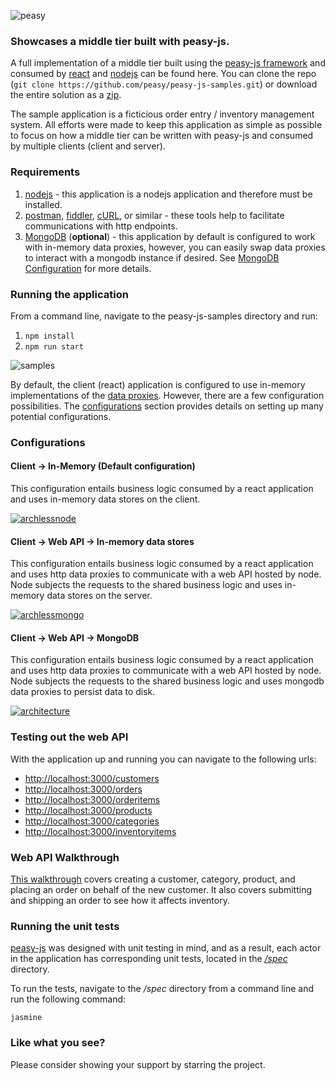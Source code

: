 ![peasy](https://www.dropbox.com/s/2yajr2x9yevvzbm/peasy3.png?dl=0&raw=1)

### Showcases a middle tier built with peasy-js.

A full implementation of a middle tier built using the [peasy-js framework](https://github.com/peasy/peasy-js) and consumed by [react](https://facebook.github.io/react/) and [nodejs](https://nodejs.org/en/) can be found here.  You can clone the repo (```git clone https://github.com/peasy/peasy-js-samples.git```) or download the entire solution as a [zip](https://github.com/peasy/peasy-js-samples/archive/master.zip).

The sample application is a ficticious order entry / inventory management system.  All efforts were made to keep this application as simple as possible to focus on how a middle tier can be written with peasy-js and consumed by multiple clients (client and server).

### Requirements

1. [nodejs](https://nodejs.org/) - this application is a nodejs application and therefore must be installed.
2. [postman](https://www.getpostman.com/), [fiddler](https://www.telerik.com/download/fiddler), [cURL](https://curl.haxx.se/download.html), or similar - these tools help to facilitate communications with http endpoints.
3. [MongoDB](https://www.mongodb.com/) (**optional**) - this application by default is configured to work with in-memory data proxies, however, you can easily swap data proxies to interact with a mongodb instance if desired. See [MongoDB Configuration](https://github.com/peasy/peasy-js-samples/blob/master/README.md#mongodb-configuration) for more details.

### Running the application

From a command line, navigate to the peasy-js-samples directory and run:

1. ``` npm install ```
2. ``` npm run start ```

![samples](https://www.dropbox.com/s/85knat70l0f6pc0/peasy-samples.gif?dl=0&raw=1)

By default, the client (react) application is configured to use in-memory implementations of the [data proxies](https://github.com/peasy/peasy-js/wiki/Data-Proxyy). However, there are a few configuration possibilities.  The [configurations](https://github.com/peasy/peasy-js-samples#configurations) section provides details on setting up many potential configurations.

### Configurations

#### Client &#8594; In-Memory (Default configuration)

This configuration entails business logic consumed by a react application and uses in-memory data stores on the client.

[![archlessnode](https://www.dropbox.com/s/ifzuwhse8thvn7p/FullArchitectureLessNode%20%281%29.svg?dl=01&raw=1)](https://github.com/peasy/peasy-js-samples/wiki/Configuring-Client-%E2%86%92-In-Memory-(default))

#### Client &#8594; Web API &#8594; In-memory data stores

This configuration entails business logic consumed by a react application and uses http data proxies to communicate with a web API hosted by node.  Node subjects the requests to the shared business logic and uses in-memory data stores on the server.

[![archlessmongo](https://www.dropbox.com/s/l7wl0698mrba4kx/FullArchitectureLessMongo.svg?dl=0&raw=1)](https://github.com/peasy/peasy-js-samples/wiki/Configuring-Client-%E2%86%92-Web-API-%E2%86%92-In-Memory)

#### Client &#8594; Web API &#8594; MongoDB

This configuration entails business logic consumed by a react application and uses http data proxies to communicate with a web API hosted by node.  Node subjects the requests to the shared business logic and uses mongodb data proxies to persist data to disk.

[![architecture](https://www.dropbox.com/s/lor4dm0o3kdanf5/FullArchitecture.svg?dl=0&raw=1)](https://github.com/peasy/peasy-js-samples/wiki/Configuring-Client-%E2%86%92-Web-API-%E2%86%92-MongoDB)

### Testing out the web API

With the application up and running you can navigate to the following urls:

* [http://localhost:3000/customers](http://localhost:3000/customers)
* [http://localhost:3000/orders](http://localhost:3000/orders)
* [http://localhost:3000/orderitems](http://localhost:3000/orderitems)
* [http://localhost:3000/products](http://localhost:3000/products)
* [http://localhost:3000/categories](http://localhost:3000/categories)
* [http://localhost:3000/inventoryitems](http://localhost:3000/inventoryitems)

### Web API Walkthrough

[This walkthrough](https://github.com/peasy/peasy-js-samples/wiki/API-Walkthrough) covers creating a customer, category, product, and placing an order on behalf of the new customer.  It also covers submitting and shipping an order to see how it affects inventory.

### Running the unit tests

[peasy-js](https://github.com/peasy/peasy-js) was designed with unit testing in mind, and as a result, each actor in the application has corresponding unit tests, located in the [*/spec*](https://github.com/peasy/peasy-js-samples/tree/master/spec) directory.

To run the tests, navigate to the */spec* directory from a command line and run the following command:

``` jasmine ```

### Like what you see?

Please consider showing your support by starring the project.
